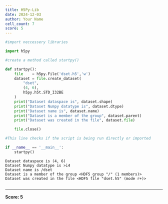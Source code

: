 ```yaml
---
title: H5Py-Lib
date: 2024-12-03
author: Your Name
cell_count: 7
score: 5
---
```


```python
#import neccessery libraries
```


```python
import h5py
```


```python
#create a method called startpy()
```


```python
def startpy():
    file    = h5py.File('dset.h5','w')
    dataset = file.create_dataset(
        "dset",
        (4, 6),
        h5py.h5t.STD_I32BE
    )
    print("Dataset dataspace is", dataset.shape)
    print("Dataset Numpy datatype is", dataset.dtype)
    print("Dataset name is", dataset.name)
    print("Dataset is a member of the group", dataset.parent)
    print("Dataset was created in the file", dataset.file)

    file.close()
```


```python
#This line checks if the script is being run directly or imported
```


```python
if __name__ == '__main__':
    startpy()
```

    Dataset dataspace is (4, 6)
    Dataset Numpy datatype is >i4
    Dataset name is /dset
    Dataset is a member of the group <HDF5 group "/" (1 members)>
    Dataset was created in the file <HDF5 file "dset.h5" (mode r+)>



```python

```


---
**Score: 5**
